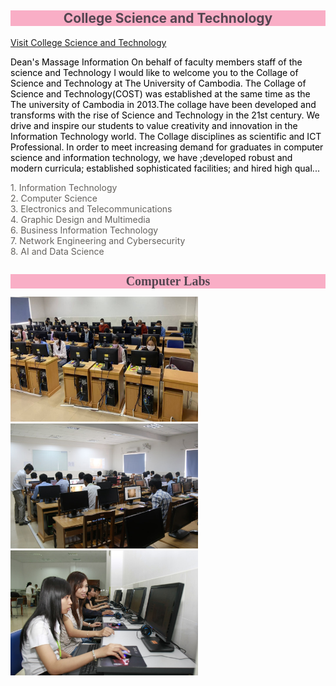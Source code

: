 <html>
<head>
<title>College CoST</title>
<style>
body {
  background-image: url("Fuzzy hearts.jpg");
  background-size: 100%;
}
</style>
</head>
<h2 style="background-color:#F9AEC6; color:#544651; fonfamily: Eras Demi ITC; font-size150px; text-align:center;">College Science and Technology</h2>
<a href="https://cost.uc.edu.kh">Visit College Science and Technology</a><br>
<p style="color:#000000">
Dean's Massage Information On behalf of faculty members staff of the science and Technology I would like to welcome you to the Collage of Science and Technology at The University of Cambodia. The Collage of Science and Technology(COST) was established at the same time as the The university of Cambodia in 2013.The collage have been developed and transforms with the rise of Science and Technology in the 21st century. We drive and inspire our students to value creativity and innovation in the Information Technology world. The Collage disciplines as scientific and ICT Professional. In order to meet increasing demand for graduates in computer science and information technology, we have ;developed robust and modern curricula; established sophisticated facilities; and hired high qual...

</p>
<p style="color:#65625E">
1. Information Technology<br>
2. Computer Science<br>
3. Electronics and Telecommunications<br>
4. Graphic Design and Multimedia<br>
6. Business Information Technology<br>
7. Network Engineering and Cybersecurity<br>
8. AI and Data Science<br>
</p>
<h1 style="background-color:#F9AEC6; color:#544651; font-size:20px; font-family: Eras Demi ITC; text-align:center;"> Computer Labs</h1>
<img src="labs1.jpg" width="300" height="200">
<img src="labs2.jpg" width="300" height="200">
<img src="labs3.jpg" width="300" height="200"><br>
</body>
</html>
